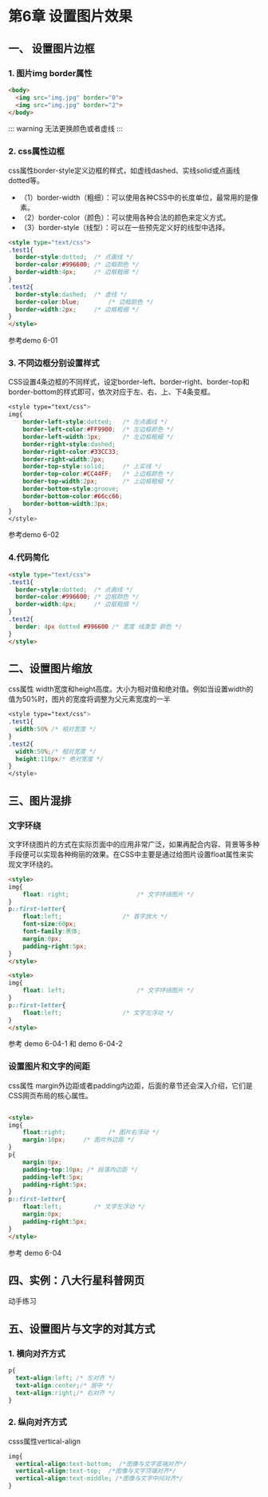 # 第6章 设置图片效果

## 一、 设置图片边框


### 1. 图片img border属性
```html
<body>
  <img src="img.jpg" border="0">
  <img src="img.jpg" border="2">
</body>
```
::: warning
无法更换颜色或者虚线
:::


### 2. css属性边框
css属性border-style定义边框的样式，如虚线dashed、实线solid或点画线dotted等。

- （1）border-width（粗细）：可以使用各种CSS中的长度单位，最常用的是像素。
- （2）border-color（颜色）：可以使用各种合法的颜色来定义方式。
- （3）border-style（线型）：可以在一些预先定义好的线型中选择。
```html
<style type="text/css">
.test1{
  border-style:dotted;	/* 点画线 */
  border-color:#996600;	/* 边框颜色 */
  border-width:4px;		/* 边框粗细 */
}
.test2{
  border-style:dashed;	/* 虚线 */
  border-color:blue;		/* 边框颜色 */
  border-width:2px;		/* 边框粗细 */
}
</style>

```
参考demo 6-01

### 3. 不同边框分别设置样式
CSS设置4条边框的不同样式，设定border-left、border-right、border-top和border-bottom的样式即可，依次对应于左、右、上、下4条变框。
```css
<style type="text/css">
img{
	border-left-style:dotted;	/* 左点画线 */
	border-left-color:#FF9900;	/* 左边框颜色 */
	border-left-width:3px;		/* 左边框粗细 */
	border-right-style:dashed;
	border-right-color:#33CC33;
	border-right-width:2px;
	border-top-style:solid;		/* 上实线 */
	border-top-color:#CC44FF;	/* 上边框颜色 */
	border-top-width:2px;		/* 上边框粗细 */
	border-bottom-style:groove;
	border-bottom-color:#66cc66;
	border-bottom-width:3px;
}
</style>
```
参考demo 6-02

### 4.代码简化

```html
<style type="text/css">
.test1{
  border-style:dotted;	/* 点画线 */
  border-color:#996600;	/* 边框颜色 */
  border-width:4px;		/* 边框粗细 */
}
.test2{
  border: 4px dotted #996600 /* 宽度 线类型 颜色 */
}
</style>
```

## 二、设置图片缩放
css属性 width宽度和height高度。大小为相对值和绝对值。例如当设置width的值为50%时，图片的宽度将调整为父元素宽度的一半
```css
<style type="text/css">
.test1{
  width:50% /* 相对宽度 */
}
.test2{
  width:50%;/* 相对宽度 */
  height:110px/* 绝对宽度 */
}
</style>
```

## 三、图片混排

### 文字环绕
文字环绕图片的方式在实际页面中的应用非常广泛，如果再配合内容、背景等多种手段便可以实现各种绚丽的效果。在CSS中主要是通过给图片设置float属性来实现文字环绕的。

```html
<style>
img{
	float: right;					/* 文字环绕图片 */
}
p::first-letter{
	float:left;					/* 首字放大 */
	font-size:60px;
	font-family:黑体;
	margin:0px;
	padding-right:5px;
}
</style>

```

```html
<style>
img{
	float: left;					/* 文字环绕图片 */
}
p::first-letter{
	float:left;					/* 文字左浮动 */
}
</style>
```
参考 demo 6-04-1 和 demo 6-04-2
### 设置图片和文字的间距
css属性 margin外边距或者padding内边距，后面的章节还会深入介绍，它们是CSS网页布局的核心属性。

```html

<style>
img{
	float:right;			/* 图片右浮动 */		
	margin:10px;     /* 图片外边距 */
}
p{
	margin:0px;
	padding-top:10px; /* 段落内边距 */
	padding-left:5px;
	padding-right:5px;
}
p::first-letter{
	float:left;			/* 文字左浮动 */
	margin:0px;
	padding-right:5px;
}
</style>

```
参考 demo 6-04
## 四、实例：八大行星科普网页
动手练习

## 五、设置图片与文字的对其方式

### 1. 横向对齐方式
```css
p{
  text-align:left; /* 左对齐 */
  text-align:center;/* 居中 */
  text-align:right;/* 右对齐 */
}
```

### 2. 纵向对齐方式
csss属性vertical-align
```css
img{
  vertical-align:text-bottom;  /*图像与文字底端对齐*/
  vertical-align:text-top;  /*图像与文字顶端对齐*/
  vertical-align:text-middle; /*图像与文字中间对齐*/
}
```